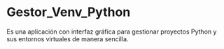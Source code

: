 # Gestor_Venv_Python
Es una aplicación con interfaz gráfica para gestionar proyectos Python y sus entornos virtuales de manera sencilla.
